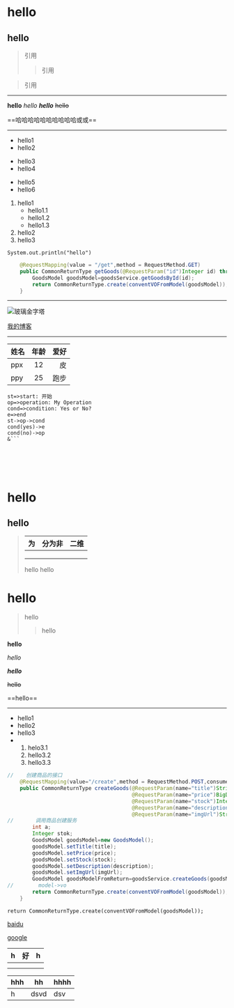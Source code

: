 # hello
## hello

> 引用
>
> > 引用

>引用

**********

**hello**
*hello*
***hello***
~~hello~~

==哈哈哈哈哈哈哈哈哈哈或或==

-----------------------------------

- hello1
- hello2
+ hello3
+ hello4
* hello5
* hello6

1. hello1
   - hello1.1
   - hello1.2
   - hello1.3
2. hello2
3. hello3


`System.out.println("hello")`

```java
    @RequestMapping(value = "/get",method = RequestMethod.GET)
    public CommonReturnType getGoods(@RequestParam("id")Integer id) throws BusinessException {
        GoodsModel goodsModel=goodsService.getGoodsById(id);
        return CommonReturnType.create(conventVOFromModel(goodsModel));
    }
```

------------
![玻璃金字塔](https://up.enterdesk.com/edpic/46/68/bc/4668bc6790fc423669a65c9fae1472c9.jpg "回形针")

[我的博客](https://blog.csdn.net/NULLmk404/article/details/88982273)

-------
姓名|年龄|爱好
---|:--:|---:
ppx|12|皮
ppy|25|跑步


```flow
st=>start: 开始
op=>operation: My Operation
cond=>condition: Yes or No?
e=>end
st->op->cond
cond(yes)->e
cond(no)->op
&```






```

# hello

## hello

>| 为   | 分为非 | 二维 |
>| ---- | ------ | ---- |
>|      |        |      |
>|      |        |      |
>|      |        |      |
>
>hello
>hello

# hello

> hello
>
> >  hello



**hello**

*hello*

***hello***

~~hello~~

==hello==

-------------------------------------

- hello1
- hello2
- hello3
- 1. helo3.1
  2. hello3.2
  3. hello3.3



```java
//    创建商品的接口
    @RequestMapping(value="/create",method = RequestMethod.POST,consumes = {CONTENT_TYPE_FORMD})
    public CommonReturnType createGoods(@RequestParam(name="title")String title,
                                        @RequestParam(name="price")BigDecimal price,
                                        @RequestParam(name="stock")Integer stock,
                                        @RequestParam(name="description")String description,
                                        @RequestParam(name="imgUrl")String imgUrl) throws BusinessException {
//       调用商品创建服务
        int a;
        Integer stok;
        GoodsModel goodsModel=new GoodsModel();
        goodsModel.setTitle(title);
        goodsModel.setPrice(price);
        goodsModel.setStock(stock);
        goodsModel.setDescription(description);
        goodsModel.setImgUrl(imgUrl);
        GoodsModel goodsModelFromReturn=goodsService.createGoods(goodsModel);
//        model->vo
        return CommonReturnType.create(conventVOFromModel(goodsModel));
    }
```



`return CommonReturnType.create(conventVOFromModel(goodsModel));`



[baidu](baidu.com)

[google](google.com)



|   h   |   好   | h     |
| ---- | ---- | ---- |
|      |      |      |
|      |      |      |



| hhh  | hh   | hhhh |
| ---- | ---- | ---- |
| h    | dsvd | dsv  |











